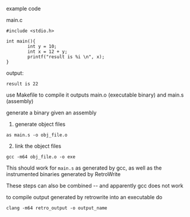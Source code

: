 example code

main.c
```
#include <stdio.h>

int main(){
        int y = 10;
        int x = 12 + y;
        printf("result is %i \n", x);   
}
```
output:
```
result is 22
```

use Makefile to compile it
outputs main.o (executable binary) and main.s (assembly)

generate a binary given an assembly
1) generate object files
```
as main.s -o obj_file.o
```
2) link the object files
```
gcc -m64 obj_file.o -o exe
```

This should work for `main.s` as generated by gcc, as well
as the instrumented binaries generated by RetroWrite

These steps can also be combined -- and apparently gcc does not work

to compile output generated by retrowrite into an executable do
```
clang -m64 retro_output -o output_name 
```

